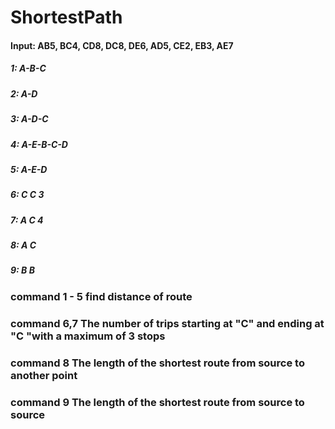 # ShortestPath
#### Input: AB5, BC4, CD8, DC8, DE6, AD5, CE2, EB3, AE7
##### 1: A-B-C
##### 2: A-D
##### 3: A-D-C
##### 4: A-E-B-C-D
##### 5: A-E-D
##### 6: C C 3
##### 7: A C 4
##### 8: A C
##### 9: B B

### command 1 - 5  find distance of route
### command 6,7 The number of trips starting at "C" and ending at "C "with a maximum of 3 stops
### command 8 The length of the shortest route from source to another point
### command 9 The length of the shortest route from source to source
